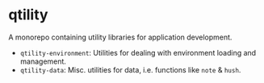 # qtility

A monorepo containing utility libraries for application development.

- `qtility-environment`: Utilities for dealing with environment loading and management.
- `qtility-data`: Misc. utilities for data, i.e. functions like `note` & `hush`.
